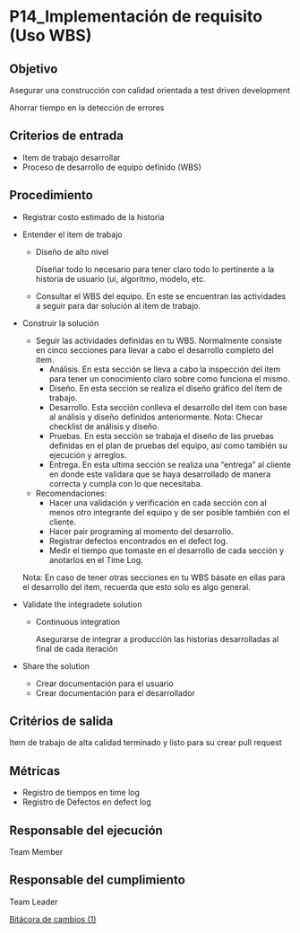 # P14_Implementación de requisito (Uso WBS)

## **Objetivo**

Asegurar una construcción con calidad orientada a test driven development

Ahorrar tiempo en la detección de errores

## **Criterios de entrada**

- Item de trabajo desarrollar
- Proceso de desarrollo de equipo definido (WBS)

## **Procedimiento**

- Registrar costo estimado de la historia
- Entender el item de trabajo
    - Diseño de alto nivel
        
        Diseñar todo lo necesario para tener claro  todo lo pertinente a la historia de usuario (ui, algoritmo, modelo, etc.
        
    - Consultar el WBS del equipo. En este se encuentran las actividades a seguir para dar solución al item de trabajo.
- Construir la solución
    - Seguir las actividades definidas en tu WBS. Normalmente consiste en cinco secciones para llevar a cabo el desarrollo completo del item.
        - Análisis. En esta sección se lleva a cabo la inspección del item para tener un conocimiento claro sobre como funciona el mismo.
        - Diseño. En esta sección se realiza el diseño gráfico del ítem de trabajo.
        - Desarrollo. Esta sección conlleva el desarrollo del item con base al análisis y diseño definidos anteriormente. Nota: Checar checklist de análisis y diseño.
        - Pruebas. En esta sección se trabaja el diseño de las pruebas definidas en el plan de pruebas del equipo, así como también su ejecución y arreglos.
        - Entrega. En esta ultima sección se realiza una “entrega” al cliente en donde este validara que se haya desarrollado de manera correcta y cumpla con lo que necesitaba.
    - Recomendaciones:
        - Hacer una validación y verificación en cada sección con al menos otro integrante del equipo y de ser posible también con el cliente.
        - Hacer pair programing al momento del desarrollo.
        - Registrar defectos encontrados en el defect log.
        - Medir el tiempo que tomaste en el desarrollo de cada sección y anotarlos en el Time Log.
    
    Nota: En caso de tener otras secciones en tu WBS básate en ellas para el desarrollo del item, recuerda que esto solo es algo general.
    
- Validate the integradete solution
    - Continuous integration
        
        Asegurarse de integrar a producción las historias desarrolladas al final de cada iteración
        
- Share the solution
    - Crear documentación  para el usuario
    - Crear documentación para el desarrollador
    

## **Critérios de salida**

Item de trabajo de alta calidad terminado y listo para su crear pull request

## **Métricas**

- Registro de tiempos en time log
- Registro de Defectos en defect log

## **Responsable del ejecución**

Team Member

## **Responsable del cumplimiento**

Team Leader

[Bitácora de cambios (1)](P14_Implementacio%CC%81n%20de%20requisito%20(Uso%20WBS)%20a447a0788f87415abd4469638bc678fe/Bita%CC%81cora%20de%20cambios%20(1)%20ca5fee3398994ceaacaaaac3e4af99fd.csv)